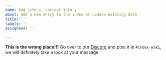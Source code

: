 ```yaml
---
name: Add site x, correct info y
about: Add a new entry to the index or update existing data
title: ''
labels: ''
assignees: ''

---
```


**This is the wrong place!!!**
Go over to our [Discord](https://discord.gg/piracy) and post it in `#index-wiki`, we will definitely take a look at your message

